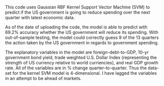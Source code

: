 This code uses Gaussian RBF Kernel Support Vector Machine (SVM) to predict if the US government is going to reduce spending over the next quarter with latest economic data.

As of the date of uploading the code, the model is able to predict with 69.2% accuracy whether the US government will reduce its spending. With out-of-sample testing, the model could correctly guess 9 of the 13 quarters the action taken by the US government in regards to government spending.

The explanatory variables in the model are foreign-debt-to-GDP, 10-yr government bond yield, trade weighted U.S. Dollar Index (representing the strength of US currency relative to world curriencies), and real GDP growth rate. All of the variables are in % change quarter-to-quarter. Thus the data-set for the kernel SVM model is 4-dimensional. I have lagged the variables in an attempt to be ahead of markets.
